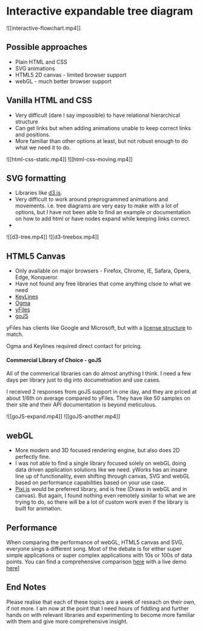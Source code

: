 # Interactive expandable tree diagram
![[interactive-flowchart.mp4]]

## Possible approaches

- Plain HTML and CSS
- SVG animations
- HTML5 2D canvas - limited browser support
- webGL - much better browser support

## Vanilla HTML and CSS
- Very difficult (dare I say impossible) to have relational hierarchical structure
- Can get links but when adding animations unable to keep correct links and positions.
- More familiar than other options at least, but not robust enough to do what we need it to do.

![[html-css-static.mp4]]
![[html-css-moving.mp4]]

 ## SVG formatting 
- Libraries like [d3.js](https://d3js.org/).
- Very difficult to work around preprogrammed animations and movements.  i.e. tree diagrams are very easy to make with a lot of options, but I have not been able to find an example or documentation on how to  add html or have nodes expand while keeping links correct.
- 

![[d3-tree.mp4]]
![[d3-treebox.mp4]]

## HTML5 Canvas
- Only available on major browsers - Firefox, Chrome, IE, Safara, Opera, Edge, Konqueror. 
- Have not found any free libraries that come anything clsoe to what we need
- [KeyLines](https://cambridge-intelligence.com/)
- [Ogma](https://doc.linkurio.us/ogma/latest/)
- [yFiles](https://www.yworks.com/products/yfiles)
-  [goJS](https://gojs.net/latest/index.html)

yFiles has clients like Google and Microsoft, but with a [license structure](https://www.yworks.com/products/yfiles-for-html/pricing) to match.

Ogma and Keylines required direct contact for pricing.

#### Commercial Library of Choice - goJS
All of the commerical libraries can do almost anything I think. I need a few days per library just to dig into documetnation and use cases.

I received 2 responses from goJS support in one day, and they are priced at about 1/6th on average compared to yFiles. They have like 50 samples on their site and their API documentation is beyond meticulous. 

![[goJS-expand.mp4]]
![[goJS-another.mp4]]

## webGL
- More modern and 3D focused rendering engine, but also does 2D perfectly fine.
- I was not able to find a single library focused solely on webGL doing data driven application solutions like we need. yWorks has an insane line up of functionality, even shifting through canvas, SVG and webGL based on performance capabilities based on your use case. 
- [Pixi.js](https://www.pixijs.com/) would be preferred library, and is free (Draws in webGL and in canvas). But again, I found nothing even remotely similar to what we are trying to do, so there will be a lot of custom work even if the library is built for animation.

## Performance 
When comparing the performance of webGL, HTML5 canvas and SVG, everyone sings a different song. Most of the debate is for either super simple applications or super complex applications with 10s or 100s of data points. You can find a comprehensive comparison [here](https://www.yworks.com/blog/svg-canvas-webgl) with a live demo [here](https://live.yworks.com/demos/view/largegraphs/)]


## End Notes
Please realise that each of these topics are a week of reseach on their own, if not more. I am now at the point that I need hours of fiddling and further hands on with relevant libraries and experimenting to become more familiar with them and give more comprehensive insight.




